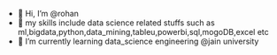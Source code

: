 - 👋 Hi, I’m @rohan
- 👀 my skills include data science related stuffs such as ml,bigdata,python,data_mining,tableu,powerbi,sql,mogoDB,excel etc
- 🌱 I’m currently learning data_science engineering @jain university

<!---
rohan926/rohan926 is a ✨ special ✨ repository because its `README.md` (this file) appears on your GitHub profile.
You can click the Preview link to take a look at your changes.
--->
